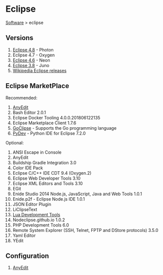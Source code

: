 # Eclipse

[Software](README.md#E) > eclipse

## Versions

1. [Eclipse 4.8](eclipse-4.8.md) - Photon
1. Eclipse 4.7 - Oxygen
1. [Eclipse 4.6](eclipse-4.6.md) - Neon
1. [Eclipse 3.8](eclipse-3.8.md) - Juno
1. [Wikipedia Eclipse releases](https://en.wikipedia.org/wiki/Eclipse_%28software%29#Releases)

## Eclipse MarketPlace

Recommended:

1. [AnyEdit](anyedit.md)
1. Bash Editor 2.0.1
1. Eclipse Docker Tooling  4.0.0.201806122135
1. Eclipse Marketplace Client 1.7.6
1. [GoClipse](goclipse.md) - Supports the Go programming language
1. [PyDev](pydev.md) - Python IDE for Eclipse 7.2.0

Optional:

1. ANSI Escape in Console
1. AnyEdit
1. Buildship Gradle Integration 3.0
1. Color IDE Pack
1. Eclipse C/C++ IDE CDT 9.4 (Oxygen.2)
1. Eclipse Web Developer Tools 3.10
1. Eclipse XML Editors and Tools 3.10
1. EGit
1. Enide Studio 2014 Node.js, JavaScript, Java and Web Tools 1.0.1
1. Enide.p2f - Eclipse Node.js IDE 1.0.1
1. JSON Editor Plugin
1. LiClipseText
1. [Lua Development Tools](http://www.eclipse.org/ldt/)
1. Nodeclipse.github.io 1.0.2
1. PHP Development Tools 6.0
1. Remote System Explorer (SSH, Telnet, FPTP and DStore protocols) 3.5.0
1. Yaml Editor
1. YEdit

## Configuration

1. [AnyEdit](anyedit.md#configuration)
